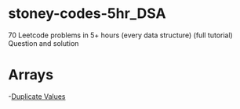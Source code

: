 # stoney-codes-5hr_DSA
70 Leetcode problems in 5+ hours (every data structure) (full tutorial) Question and solution

# Arrays
-[Duplicate Values](./01-Duplicate_value.py)